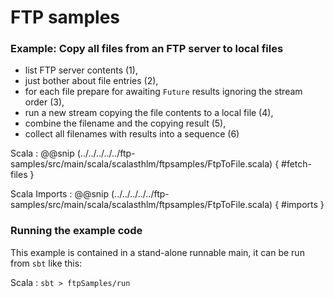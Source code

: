 # FTP samples

### Example: Copy all files from an FTP server to local files

- list FTP server contents (1),
- just bother about file entries (2),
- for each file prepare for awaiting `Future` results ignoring the stream order (3),
- run a new stream copying the file contents to a local file (4),
- combine the filename and the copying result (5),
- collect all filenames with results into a sequence (6)

Scala
: @@snip (../../../../../ftp-samples/src/main/scala/scalasthlm/ftpsamples/FtpToFile.scala) { #fetch-files }


Scala Imports
: @@snip (../../../../../ftp-samples/src/main/scala/scalasthlm/ftpsamples/FtpToFile.scala) { #imports }


### Running the example code

This example is contained in a stand-alone runnable main, it can be run
 from `sbt` like this:
 

Scala
:   ```
    sbt
    > ftpSamples/run
    ```
